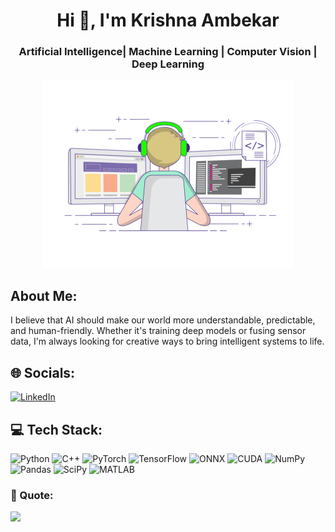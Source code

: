 <h1 align="center">Hi 👋, I'm Krishna Ambekar</h1>
<h3 align="center">Artificial Intelligence| Machine Learning | Computer Vision | Deep Learning</h3>

<p align="center">
  <img src="https://raw.githubusercontent.com/KrishnaSA05/KrishnaSA05/main/coder.gif" width="400" />
</p>

##  About Me:
I believe that AI should make our world more understandable, predictable, and human-friendly. Whether it's training deep models or fusing sensor data, I'm always looking for creative ways to bring intelligent systems to life.

## 🌐 Socials:
[![LinkedIn](https://img.shields.io/badge/LinkedIn-blue?logo=linkedin)](https://www.linkedin.com/in/krishna-ambekar-b4a2641b2)

## 💻 Tech Stack:
![Python](https://img.shields.io/badge/Python-3670A0?style=for-the-badge&logo=python&logoColor=ffdd54) 
![C++](https://img.shields.io/badge/C++-00599C?style=for-the-badge&logo=c%2B%2B&logoColor=white)
![PyTorch](https://img.shields.io/badge/PyTorch-EE4C2C?style=for-the-badge&logo=PyTorch&logoColor=white)
![TensorFlow](https://img.shields.io/badge/TensorFlow-FF6F00?style=for-the-badge&logo=TensorFlow&logoColor=white)
![ONNX](https://img.shields.io/badge/ONNX-005CED?style=for-the-badge&logo=ONNX&logoColor=white)
![CUDA](https://img.shields.io/badge/CUDA-76B900?style=for-the-badge&logo=NVIDIA&logoColor=white)
![NumPy](https://img.shields.io/badge/NumPy-013243?style=for-the-badge&logo=NumPy&logoColor=white)
![Pandas](https://img.shields.io/badge/Pandas-150458?style=for-the-badge&logo=Pandas&logoColor=white)
![SciPy](https://img.shields.io/badge/SciPy-0C55A5?style=for-the-badge&logo=SciPy&logoColor=white)
![MATLAB](https://img.shields.io/badge/MATLAB-0076A8?style=for-the-badge&logo=mathworks&logoColor=white)

### 📌 Quote:
![](https://quotes-github-readme.vercel.app/api?type=horizontal&theme=radical)




